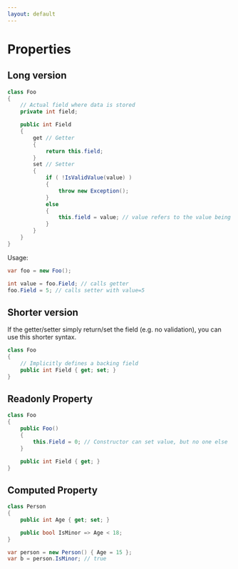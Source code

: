 ```yaml
---
layout: default
---
```

# Properties

## Long version

```csharp
class Foo
{
    // Actual field where data is stored
    private int field;

    public int Field
    {
        get // Getter
        {
            return this.field;
        }
        set // Setter
        {
            if ( !IsValidValue(value) )
            {
                throw new Exception();
            }
            else
            {
                this.field = value; // value refers to the value being assigned to Field
            }
        }
    }
}
```

Usage:

```csharp
var foo = new Foo();

int value = foo.Field; // calls getter
foo.Field = 5; // calls setter with value=5
```

## Shorter version

If the getter/setter simply return/set the field (e.g. no validation),
you can use this shorter syntax.

```csharp
class Foo
{
    // Implicitly defines a backing field
    public int Field { get; set; }
}
```

## Readonly Property

```csharp
class Foo
{
    public Foo()
    {
        this.Field = 0; // Constructor can set value, but no one else
    }

    public int Field { get; }
}
```

## Computed Property

```csharp
class Person
{
    public int Age { get; set; }

    public bool IsMinor => Age < 18;
}

var person = new Person() { Age = 15 };
var b = person.IsMinor; // true
```
